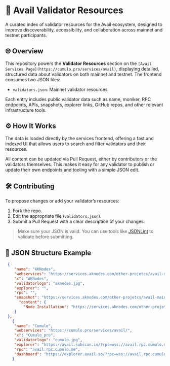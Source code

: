 # 🧩 Avail Validator Resources

A curated index of validator resources for the Avail  ecosystem, designed to improve discoverability, accessibility, and collaboration across mainnet and testnet participants.

## 🌐 Overview

This repository powers the **Validator Resources** section on the `[Avail Services Page](https://cumulo.pro/services/avail)`, displaying detailed, structured data about validators on both mainnet and testnet. The frontend consumes two JSON files:

- `validators.json`: Mainnet validator resources  


Each entry includes public validator data such as name, moniker, RPC endpoints, APIs, snapshots, explorer links, GitHub repos, and other relevant infrastructure tools.

## ⚙️ How It Works

The data is loaded directly by the services frontend, offering a fast and indexed UI that allows users to search and filter validators and their resources.

All content can be updated via Pull Request, either by contributors or the validators themselves. This makes it easy for any validator to publish or update their own endpoints and tooling with a simple JSON edit.

## 🛠️ Contributing

To propose changes or add your validator’s resources:

1. Fork the repo.
2. Edit the appropriate file (`validators.json`).
3. Submit a Pull Request with a clear description of your changes.

> Make sure your JSON is valid. You can use tools like [JSONLint](https://jsonlint.com) to validate before submitting.

## 📄 JSON Structure Example

```json
 {
    "name": "AKNodes",
    "webservices": "https://services.aknodes.com/other-projetcs/avail-mainnet/sync",
    "x": "AKNodes",
    "validatorlogo": "aknodes.jpg",
    "explorer": "",
    "rpc": "",
    "snapshot": "https://services.aknodes.com/other-projetcs/avail-mainnet/sync",
      "content": {
        "Node Installation": "https://services.aknodes.com/other-projetcs/avail-mainnet/installation"       
    }
 },
   {
    "name": "Cumulo",
    "webservices": "https://cumulo.pro/services/avail/",
    "x": "Cumulo_pro",
    "validatorlogo": "cumulo.jpg",
    "explorer": "https://avail.subscan.io/?rpc=wss://avail.rpc.cumulo.me",
    "rpc": "avail.rpc.cumulo.me",
    "dashboard": "https://explorer.avail.so/?rpc=wss://avail.rpc.cumulo.me"
   }
```
